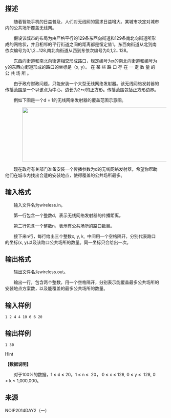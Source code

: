 ## 描述

<p class="MsoNormal" style="text-indent:21.0pt;"> 随着智能手机的日益普及，人们对无线网的需求日益增大。某城市决定对城市内的公共场所覆盖无线网。<span></span> </p> <p class="MsoNormal" style="text-indent:21.0pt;"> 假设该城市的布局为由严格平行的<span>129</span>条东西向街道和<span>129</span>条南北向街道所形成的网格状，并且相邻的平行街道之间的距离都是恒定值<span>1</span>。东西向街道从北到南依次编号为<span>0,1,2</span>…<span>128,</span>南北向街道从西到东依次编号为<span>0,1,2</span>…<span>128</span>。<span></span> </p> <p class="MsoNormal" style="text-indent:21.0pt;"> 东西向街道和南北向街道相交形成路口，规定编号为<span>x</span>的南北向街道和编号为<span>y</span>的东西向街道形成的路口的坐标是（<span>x, y</span>）。 在 某 些 路 口 存 在 一 定 数 量 的 公 共 场 所 。<span></span> </p> <p class="MsoNormal" style="text-indent:21.0pt;"> 由于政府财政问题，只能安装一个大型无线网络发射器。该无线网络发射器的传播范围是一个以该点为中心，边长为<span>2*d</span>的正方形。传播范围包括正方形边界。<span></span> </p> <p class="MsoNormal" style="text-indent:21.0pt;"> 例如下图是一个<span>d = 1</span>的无线网络发射器的覆盖范围示意图。<span></span> </p> <p class="MsoNormal" style="text-indent:21.0pt;"> <img src="/JudgeOnline/upload/image/20170728/20170728223816_49770.png" alt="" width="500" height="177" title="" align="" /> </p> <p class="MsoNormal" style="text-indent:21.0pt;"> <p class="MsoNormal" style="text-indent:21.0pt;"> 现在政府有关部门准备安装一个传播参数为<span>d</span>的无线网络发射器，希望你帮助他们在城市内找出合适的安装地点，使得覆盖的公共场所最多。<span></span> </p> </p>

## 输入格式

<p class="MsoNormal" style="text-indent:21.0pt;"> 输入文件名为<span>wireless.in</span>。<span></span> </p> <p class="MsoNormal" style="text-indent:21.0pt;"> 第一行包含一个整数<span>d</span>，表示无线网络发射器的传播距离。<span></span> </p> <p class="MsoNormal" style="text-indent:21.0pt;"> 第二行包含一个整数<span>n</span>，表示有公共场所的路口数目。<span></span> </p> <p class="MsoNormal" style="text-indent:21.0pt;"> 接下来<span>n</span>行，每行给出三个整数<span>x, y, k,  </span>中间用一个空格隔开，分别代表路口的坐标<span>(x, y)</span>以及该路口公共场所的数量。同一坐标只会给出一次。<span></span> </p>

## 输出格式

<p class="MsoNormal" style="text-indent:21.0pt;"> 输出文件名为<span>wireless.out</span>。<span></span> </p> <p class="MsoNormal" style="text-indent:21.0pt;"> 输出一行，包含两个整数，用一个空格隔开，分别表示能覆盖最多公共场所的安装地点方案数，以及能覆盖的最多公共场所的数量。<span></span> </p>

## 输入样例

```plaintext
1 2 4 4 10 6 6 20 
```

## 输出样例

```plaintext
1 30
```

Hint

<p class="MsoNormal"> <b>【数据说明】<span></span></b> </p> <p class="MsoNormal" style="text-indent:21.0pt;"> 对于<span>100%</span>的数据，<span>1 </span>≤<span> d </span>≤<span> 20</span>，<span>1 </span>≤<span> n </span>≤<span>  20</span>，<span> 0 </span>≤<span> x </span>≤<span> 128, 0 </span>≤<span> y </span>≤<span>  128, 0 < k </span>≤<span> 1,000,000</span>。<span></span> </p>

## 来源

NOIP2014DAY2（一）

